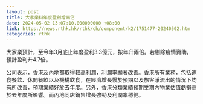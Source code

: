 ```yaml
---
layout: post
title: 大家樂料年度盈利增兩倍
date: 2024-05-02 13:07:10.000000000 +08:00
link: https://news.rthk.hk/rthk/ch/component/k2/1751477-20240502.htm
categories: rthk
---
```


大家樂預計，至今年3月底止年度盈利3.3億元，按年升兩倍。若剔除疫情資助，預計盈利升4.7倍。

公司表示，香港及內地都取得較高利潤，利潤率顯著改善。香港所有業務，包括速食餐飲、休閒餐飲以及機構飲食，在經濟增長慢於預期以及旅客淨流出的情況下均有所改善，預期業績好於去年度。另外，香港分類業績預期受期內物業估值虧損高於去年度所影響。而內地同店銷售增長強勁及利潤率穩健。
